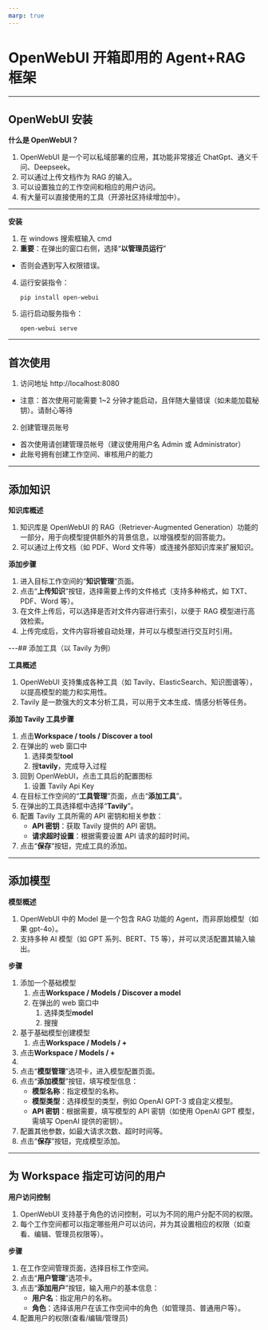 ```yaml
---
marp: true
---
```


# OpenWebUI 开箱即用的 Agent+RAG 框架

---

## OpenWebUI 安装

**什么是 OpenWebUI？**

1. OpenWebUI 是一个可以私域部署的应用，其功能非常接近 ChatGpt、通义千问、Deepseek。
2. 可以通过上传文档作为 RAG 的输入。
3. 可以设置独立的工作空间和相应的用户访问。
4. 有大量可以直接使用的工具（开源社区持续增加中）。

---

**安装**

1. 在 windows 搜索框输入 cmd
2. **重要**：在弹出的窗口右侧，选择“**以管理员运行**”

- 否则会遇到写入权限错误。

4. 运行安装指令：

   ```
   pip install open-webui
   ```

5. 运行启动服务指令：

   ```
   open-webui serve
   ```

---

## 首次使用

1. 访问地址 http://localhost:8080

- 注意：首次使用可能需要 1~2 分钟才能启动，且伴随大量错误（如未能加载秘钥）。请耐心等待

2. 创建管理员账号

- 首次使用请创建管理员帐号（建议使用用户名 Admin 或 Administrator）
- 此账号拥有创建工作空间、审核用户的能力

---

## 添加知识

**知识库概述**

1. 知识库是 OpenWebUI 的 RAG（Retriever-Augmented Generation）功能的一部分，用于向模型提供额外的背景信息，以增强模型的回答能力。
2. 可以通过上传文档（如 PDF、Word 文件等）或连接外部知识库来扩展知识。

**添加步骤**

1. 进入目标工作空间的“**知识管理**”页面。
2. 点击“**上传知识**”按钮，选择需要上传的文件格式（支持多种格式，如 TXT、PDF、Word 等）。
3. 在文件上传后，可以选择是否对文件内容进行索引，以便于 RAG 模型进行高效检索。
4. 上传完成后，文件内容将被自动处理，并可以与模型进行交互时引用。

---## 添加工具（以 Tavily 为例）

**工具概述**

1. OpenWebUI 支持集成各种工具（如 Tavily、ElasticSearch、知识图谱等），以提高模型的能力和实用性。
2. Tavily 是一款强大的文本分析工具，可以用于文本生成、情感分析等任务。

**添加 Tavily 工具步骤**

1. 点击**Workspace / tools / Discover a tool**
2. 在弹出的 web 窗口中
   1. 选择类型**tool**
   2. 搜**tavily**，完成导入过程
3. 回到 OpenWebUI，点击工具后的配置图标
   1. 设置 Tavily Api Key
4. 在目标工作空间的“**工具管理**”页面，点击“**添加工具**”。
5. 在弹出的工具选择框中选择“**Tavily**”。
6. 配置 Tavily 工具所需的 API 密钥和相关参数：
   - **API 密钥**：获取 Tavily 提供的 API 密钥。
   - **请求超时设置**：根据需要设置 API 请求的超时时间。
7. 点击“**保存**”按钮，完成工具的添加。

---

## 添加模型

**模型概述**

1. OpenWebUI 中的 Model 是一个包含 RAG 功能的 Agent，而非原始模型（如果 gpt-4o）。
2. 支持多种 AI 模型（如 GPT 系列、BERT、T5 等），并可以灵活配置其输入输出。

**步骤**

1. 添加一个基础模型
   1. 点击**Workspace / Models / Discover a model**
   2. 在弹出的 web 窗口中
      1. 选择类型**model**
      2. 搜搜
1. 基于基础模型创建模型
   1. 点击**Workspace / Models / +**
1. 点击**Workspace / Models / +**
1.
1. 点击“**模型管理**”选项卡，进入模型配置页面。
1. 点击“**添加模型**”按钮，填写模型信息：
   - **模型名称**：指定模型的名称。
   - **模型类型**：选择模型的类型，例如 OpenAI GPT-3 或自定义模型。
   - **API 密钥**：根据需要，填写模型的 API 密钥（如使用 OpenAI GPT 模型，需填写 OpenAI 提供的密钥）。
1. 配置其他参数，如最大请求次数、超时时间等。
1. 点击“**保存**”按钮，完成模型添加。

---

## 为 Workspace 指定可访问的用户

**用户访问控制**

1. OpenWebUI 支持基于角色的访问控制，可以为不同的用户分配不同的权限。
2. 每个工作空间都可以指定哪些用户可以访问，并为其设置相应的权限（如查看、编辑、管理员权限等）。

**步骤**

1. 在工作空间管理页面，选择目标工作空间。
2. 点击“**用户管理**”选项卡。
3. 点击“**添加用户**”按钮，输入用户的基本信息：
   - **用户名**：指定用户的名称。
   - **角色**：选择该用户在该工作空间中的角色（如管理员、普通用户等）。
4. 配置用户的权限(查看/编辑/管理员)
